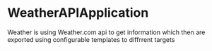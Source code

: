 WeatherAPIApplication
=====================

Weather is using Weather.com api to get information which then are exported using configurable templates to diffrrent targets
